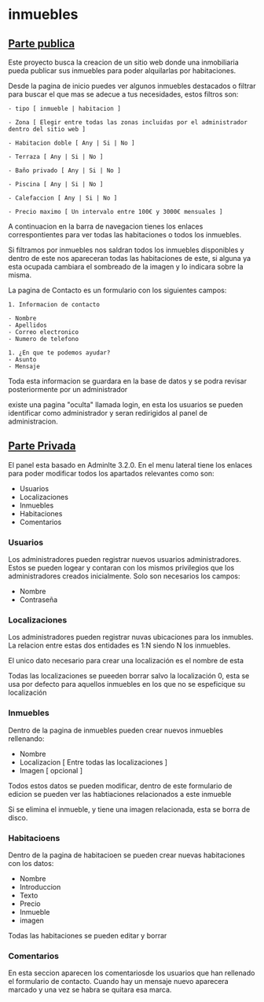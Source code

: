 # inmuebles

## <u>Parte publica</u>

Este proyecto busca la creacion de un sitio web donde una inmobiliaria pueda publicar sus inmuebles para poder alquilarlas por habitaciones.

Desde la pagina de inicio puedes ver algunos inmuebles destacados o filtrar para buscar el que mas se adecue a tus necesidades, estos filtros son:

    - tipo [ inmueble | habitacion ]

    - Zona [ Elegir entre todas las zonas incluidas por el administrador dentro del sitio web ]

    - Habitacion doble [ Any | Si | No ]

    - Terraza [ Any | Si | No ]

    - Baño privado [ Any | Si | No ]

    - Piscina [ Any | Si | No ]

    - Calefaccion [ Any | Si | No ]

    - Precio maximo [ Un intervalo entre 100€ y 3000€ mensuales ]

A continuacion en la barra de navegacion tienes los enlaces correspontientes para ver todas las habitaciones o todos los inmuebles.

Si filtramos por inmuebles nos saldran todos los inmuebles disponibles y dentro de este nos apareceran todas las habitaciones de este, si alguna ya esta ocupada cambiara el sombreado de la imagen y lo indicara sobre la misma.

La pagina de Contacto es un formulario con los siguientes campos:

    1. Informacion de contacto

    - Nombre
    - Apellidos
    - Correo electronico
    - Numero de telefono

    1. ¿En que te podemos ayudar?
    - Asunto
    - Mensaje

Toda esta informacion se guardara en la base de datos y se podra revisar posteriormente por un administrador

existe una pagina "oculta" llamada login, en esta los usuarios se pueden identificar como administrador y seran redirigidos al panel de administracion.

## <u>Parte Privada</u>

El panel esta basado en Adminlte 3.2.0.
En el menu lateral tiene los enlaces para poder modificar todos los apartados relevantes como son:

- Usuarios
- Localizaciones
- Inmuebles
- Habitaciones
- Comentarios

### Usuarios

Los administradores pueden registrar nuevos usuarios administradores. Estos se pueden logear y contaran con los mismos privilegios que los administradores creados inicialmente.
Solo son necesarios los campos:

- Nombre
- Contraseña

### Localizaciones

Los administradores pueden registrar nuvas ubicaciones para los inmubles.
La relacion entre estas dos entidades es 1:N siendo N los inmuebles.

El unico dato necesario para crear una localización es el nombre de esta

Todas las localizaciones se pueeden borrar salvo la localización 0, esta se usa por defecto para aquellos inmuebles en los que no se espeficique su localización

### Inmuebles

Dentro de la pagina de inmuebles pueden crear nuevos inmuebles rellenando:

- Nombre
- Localizacion [ Entre todas las localizaciones ]
- Imagen [ opcional ]

Todos estos datos se pueden modificar, dentro de este formulario de edicion se pueden ver las habtiaciones relacionados a este inmueble

Si se elimina el inmueble, y tiene una imagen relacionada, esta se borra de disco.

### Habitacioens

Dentro de la pagina de habitacioen se pueden crear nuevas habitaciones con los datos:

- Nombre
- Introduccion
- Texto
- Precio
- Inmueble
- imagen

Todas las habitaciones se pueden editar y borrar

### Comentarios

En esta seccion aparecen los comentariosde los usuarios que han rellenado el formulario de contacto.
Cuando hay un mensaje nuevo aparecera marcado y una vez se habra se quitara esa marca.
